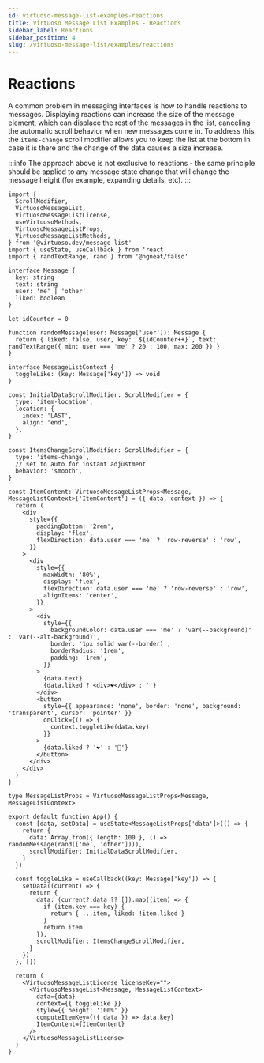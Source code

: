 ```yaml
---
id: virtuoso-message-list-examples-reactions
title: Virtuoso Message List Examples - Reactions
sidebar_label: Reactions
sidebar_position: 4
slug: /virtuoso-message-list/examples/reactions
---
```


# Reactions

A common problem in messaging interfaces is how to handle reactions to messages. Displaying reactions can increase the size of the message element, which can displace the rest of the messages in the list, canceling the automatic scroll behavior when new messages come in. To address this, the `items-change` scroll modifier allows you to keep the list at the bottom in case it is there and the change of the data causes a size increase.

:::info
The approach above is not exclusive to reactions - the same principle should be applied to any message state change that will change the message height (for example, expanding details, etc).
:::

```tsx live
import {
  ScrollModifier,
  VirtuosoMessageList,
  VirtuosoMessageListLicense,
  useVirtuosoMethods,
  VirtuosoMessageListProps,
  VirtuosoMessageListMethods,
} from '@virtuoso.dev/message-list'
import { useState, useCallback } from 'react'
import { randTextRange, rand } from '@ngneat/falso'

interface Message {
  key: string
  text: string
  user: 'me' | 'other'
  liked: boolean
}

let idCounter = 0

function randomMessage(user: Message['user']): Message {
  return { liked: false, user, key: `${idCounter++}`, text: randTextRange({ min: user === 'me' ? 20 : 100, max: 200 }) }
}

interface MessageListContext {
  toggleLike: (key: Message['key']) => void
}

const InitialDataScrollModifier: ScrollModifier = {
  type: 'item-location',
  location: {
    index: 'LAST',
    align: 'end',
  },
}

const ItemsChangeScrollModifier: ScrollModifier = {
  type: 'items-change',
  // set to auto for instant adjustment
  behavior: 'smooth',
}

const ItemContent: VirtuosoMessageListProps<Message, MessageListContext>['ItemContent'] = ({ data, context }) => {
  return (
    <div
      style={{
        paddingBottom: '2rem',
        display: 'flex',
        flexDirection: data.user === 'me' ? 'row-reverse' : 'row',
      }}
    >
      <div
        style={{
          maxWidth: '80%',
          display: 'flex',
          flexDirection: data.user === 'me' ? 'row-reverse' : 'row',
          alignItems: 'center',
        }}
      >
        <div
          style={{
            backgroundColor: data.user === 'me' ? 'var(--background)' : 'var(--alt-background)',
            border: '1px solid var(--border)',
            borderRadius: '1rem',
            padding: '1rem',
          }}
        >
          {data.text}
          {data.liked ? <div>❤️</div> : ''}
        </div>
        <button
          style={{ appearance: 'none', border: 'none', background: 'transparent', cursor: 'pointer' }}
          onClick={() => {
            context.toggleLike(data.key)
          }}
        >
          {data.liked ? '❤️' : '🤍'}
        </button>
      </div>
    </div>
  )
}

type MessageListProps = VirtuosoMessageListProps<Message, MessageListContext>

export default function App() {
  const [data, setData] = useState<MessageListProps['data']>(() => {
    return {
      data: Array.from({ length: 100 }, () => randomMessage(rand(['me', 'other']))),
      scrollModifier: InitialDataScrollModifier,
    }
  })

  const toggleLike = useCallback((key: Message['key']) => {
    setData((current) => {
      return {
        data: (current?.data ?? []).map((item) => {
          if (item.key === key) {
            return { ...item, liked: !item.liked }
          }
          return item
        }),
        scrollModifier: ItemsChangeScrollModifier,
      }
    })
  }, [])

  return (
    <VirtuosoMessageListLicense licenseKey="">
      <VirtuosoMessageList<Message, MessageListContext>
        data={data}
        context={{ toggleLike }}
        style={{ height: '100%' }}
        computeItemKey={({ data }) => data.key}
        ItemContent={ItemContent}
      />
    </VirtuosoMessageListLicense>
  )
}
```
